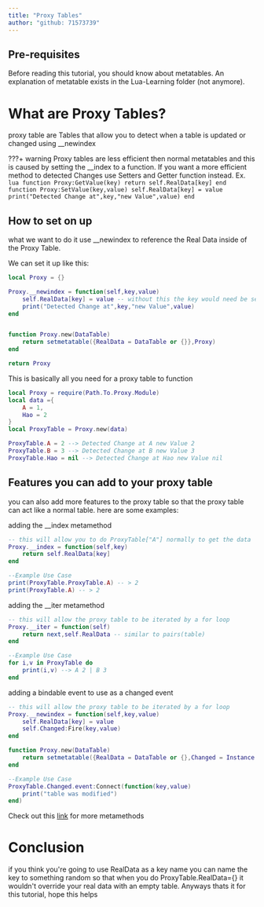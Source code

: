 ```yaml
---
title: "Proxy Tables"
author: "github: 71573739"
---
```


## Pre-requisites

Before reading this tutorial, you should know about metatables. An explanation of metatable exists in the Lua-Learning folder (not anymore).

# What are Proxy Tables?

proxy table are Tables that allow you to detect when a table is updated or changed using \_\_newindex

???+ warning
Proxy tables are less efficient then normal metatables and this is caused by setting the \_\_index to a function. If you want a more efficient method to detected Changes use Setters and Getter function instead.
Ex.
`lua
    function Proxy:GetValue(key)
        return self.RealData[key]
    end
    function Proxy:SetValue(key,value)
        self.RealData[key] = value
        print("Detected Change at",key,"new Value",value)
    end
    `

## How to set on up

what we want to do it use \_\_newindex to reference the Real Data inside of the Proxy Table.

We can set it up like this:

```lua
local Proxy = {}

Proxy.__newindex = function(self,key,value)
    self.RealData[key] = value -- without this the key would need be set to the new value
    print("Detected Change at",key,"new Value",value)
end


function Proxy.new(DataTable)
    return setmetatable({RealData = DataTable or {}},Proxy)
end

return Proxy
```

This is basically all you need for a proxy table to function

```lua
local Proxy = require(Path.To.Proxy.Module)
local data ={
    A = 1,
    Hao = 2
}
local ProxyTable = Proxy.new(data)

ProxyTable.A = 2 --> Detected Change at A new Value 2
ProxyTable.B = 3 --> Detected Change at B new Value 3
ProxyTable.Hao = nil --> Detected Change at Hao new Value nil
```

## Features you can add to your proxy table

you can also add more features to the proxy table so that the proxy table can act like a normal table. here are some examples:

adding the \_\_index metamethod

```lua
-- this will allow you to do ProxyTable["A"] normally to get the data
Proxy.__index = function(self,key)
    return self.RealData[key]
end

--Example Use Case
print(ProxyTable.ProxyTable.A) -- > 2
print(ProxyTable.A) -- > 2
```

adding the \_\_iter metamethod

```lua
-- this will allow the proxy table to be iterated by a for loop
Proxy.__iter = function(self)
    return next,self.RealData -- similar to pairs(table)
end

--Example Use Case
for i,v in ProxyTable do
    print(i,v) --> A 2 | B 3
end
```

adding a bindable event to use as a changed event

```lua
-- this will allow the proxy table to be iterated by a for loop
Proxy.__newindex = function(self,key,value)
    self.RealData[key] = value
    self.Changed:Fire(key,value)
end

function Proxy.new(DataTable)
    return setmetatable({RealData = DataTable or {},Changed = Instance.new("BindableEvent")},Proxy)
end

--Example Use Case
ProxyTable.Changed.event:Connect(function(key,value)
    print("table was modified")
end)
```

Check out this [link](https://create.roblox.com/docs/scripting/luau/metatables) for more metamethods

# Conclusion

if you think you're going to use RealData as a key name you can name the key to something random so that when you do ProxyTable.RealData={} it wouldn't override your real data with an empty table. Anyways thats it for this tutorial, hope this helps
